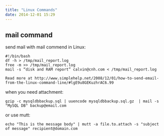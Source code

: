 ```yaml
---
title: "Linux Commands"
date: 2014-12-01 15:29
---
```



## mail command

send mail with mail commend in Linux:

```shell
#!/bin/bash
df -h > /tmp/mail_report.log
free -m >> /tmp/mail_report.log
mail -s “disk and RAM report” calvin@cnh.com < /tmp/mail_report.log

Read more at http://www.simplehelp.net/2008/12/01/how-to-send-email-from-the-linux-command-line/#lgE9u8GEKuzhrAC6.99
```

when you need attachment:

```shell
gzip -c mysqldbbackup.sql | uuencode mysqldbbackup.sql.gz  | mail -s "MySQL DB" backup@email.com
```

or use mutt:

```shell
echo "This is the message body" | mutt -a file.to.attach -s "subject of message" recipient@domain.com
```
